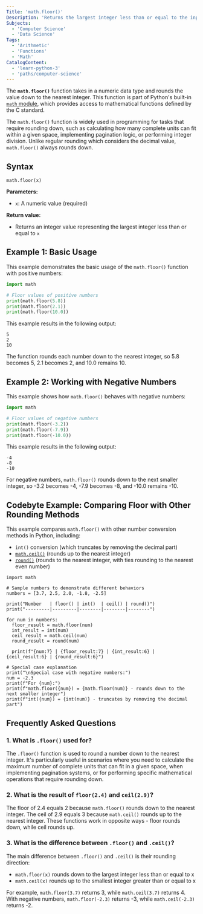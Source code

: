 ```yaml
---
Title: 'math.floor()'
Description: 'Returns the largest integer less than or equal to the input'
Subjects:
  - 'Computer Science'
  - 'Data Science'
Tags:
  - 'Arithmetic'
  - 'Functions'
  - 'Math'
CatalogContent:
  - 'learn-python-3'
  - 'paths/computer-science'
---
```


The **`math.floor()`** function takes in a numeric data type and rounds the value down to the nearest integer. This function is part of Python's built-in [`math` module](https://www.codecademy.com/resources/docs/python/math-module), which provides access to mathematical functions defined by the C standard.

The `math.floor()` function is widely used in programming for tasks that require rounding down, such as calculating how many complete units can fit within a given space, implementing pagination logic, or performing integer division. Unlike regular rounding which considers the decimal value, `math.floor()` always rounds down.

## Syntax

```pseudo
math.floor(x)
```

**Parameters:**

- `x`: A numeric value (required)

**Return value:**

- Returns an integer value representing the largest integer less than or equal to `x`

## Example 1: Basic Usage

This example demonstrates the basic usage of the `math.floor()` function with positive numbers:

```py
import math

# Floor values of positive numbers
print(math.floor(5.8))
print(math.floor(2.1))
print(math.floor(10.0))
```

This example results in the following output:

```shell
5
2
10
```

The function rounds each number down to the nearest integer, so 5.8 becomes 5, 2.1 becomes 2, and 10.0 remains 10.

## Example 2: Working with Negative Numbers

This example shows how `math.floor()` behaves with negative numbers:

```py
import math

# Floor values of negative numbers
print(math.floor(-3.2))
print(math.floor(-7.9))
print(math.floor(-10.0))
```

This example results in the following output:

```shell
-4
-8
-10
```

For negative numbers, `math.floor()` rounds down to the next smaller integer, so -3.2 becomes -4, -7.9 becomes -8, and -10.0 remains -10.

## Codebyte Example: Comparing Floor with Other Rounding Methods

This example compares `math.floor()` with other number conversion methods in Python, including:

- `int()` conversion (which truncates by removing the decimal part)
- [`math.ceil()`](https://www.codecademy.com/resources/docs/python/math-module/math-ceil) (rounds up to the nearest integer)
- [`round()`](https://www.codecademy.com/resources/docs/python/built-in-functions/round) (rounds to the nearest integer, with ties rounding to the nearest even number)

```codebyte/python
import math

# Sample numbers to demonstrate different behaviors
numbers = [3.7, 2.5, 2.0, -1.8, -2.5]

print("Number   | floor() | int()  | ceil() | round()")
print("---------|---------|--------|--------|--------")

for num in numbers:
  floor_result = math.floor(num)
  int_result = int(num)
  ceil_result = math.ceil(num)
  round_result = round(num)

  print(f"{num:7} | {floor_result:7} | {int_result:6} | {ceil_result:6} | {round_result:6}")

# Special case explanation
print("\nSpecial case with negative numbers:")
num = -2.3
print(f"For {num}:")
print(f"math.floor({num}) = {math.floor(num)} - rounds down to the next smaller integer")
print(f"int({num}) = {int(num)} - truncates by removing the decimal part")
```

## Frequently Asked Questions

### 1. What is `.floor()` used for?

The `.floor()` function is used to round a number down to the nearest integer. It's particularly useful in scenarios where you need to calculate the maximum number of complete units that can fit in a given space, when implementing pagination systems, or for performing specific mathematical operations that require rounding down.

### 2. What is the result of `floor(2.4)` and `ceil(2.9)`?

The floor of 2.4 equals 2 because `math.floor()` rounds down to the nearest integer. The ceil of 2.9 equals 3 because `math.ceil()` rounds up to the nearest integer. These functions work in opposite ways - floor rounds down, while ceil rounds up.

### 3. What is the difference between `.floor()` and `.ceil()`?

The main difference between `.floor()` and `.ceil()` is their rounding direction:

- `math.floor(x)` rounds down to the largest integer less than or equal to x
- `math.ceil(x)` rounds up to the smallest integer greater than or equal to x

For example, `math.floor(3.7)` returns 3, while `math.ceil(3.7)` returns 4. With negative numbers, `math.floor(-2.3)` returns -3, while `math.ceil(-2.3)` returns -2.
